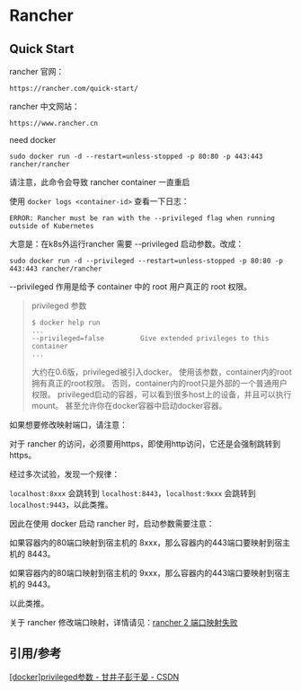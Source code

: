 # Rancher



## Quick Start

rancher 官网：

```
https://rancher.com/quick-start/
```

rancher 中文网站：

```
https://www.rancher.cn
```

need docker

```
sudo docker run -d --restart=unless-stopped -p 80:80 -p 443:443 rancher/rancher
```

请注意，此命令会导致 rancher container 一直重启

使用 `docker logs <container-id>` 查看一下日志：

```
ERROR: Rancher must be ran with the --privileged flag when running outside of Kubernetes
```

大意是：在k8s外运行rancher 需要 --privileged 启动参数。改成：

```
sudo docker run -d --privileged --restart=unless-stopped -p 80:80 -p 443:443 rancher/rancher
```

--privileged 作用是给予 container 中的 root 用户真正的 root 权限。

>privileged 参数
>
>```
> $ docker help run 
> ...
> --privileged=false         Give extended privileges to this container
> ...
> ```
> 
> 大约在0.6版，privileged被引入docker。
> 使用该参数，container内的root拥有真正的root权限。
> 否则，container内的root只是外部的一个普通用户权限。
> privileged启动的容器，可以看到很多host上的设备，并且可以执行mount。
> 甚至允许你在docker容器中启动docker容器。

如果想要修改映射端口，请注意：

对于 rancher 的访问，必须要用https，即使用http访问，它还是会强制跳转到https。

经过多次试验，发现一个规律：

`localhost:8xxx` 会跳转到 `localhost:8443`，`localhost:9xxx` 会跳转到 `localhost:9443`，以此类推。

因此在使用 docker 启动 rancher 时，启动参数需要注意：

如果容器内的80端口映射到宿主机的 8xxx，那么容器内的443端口要映射到宿主机的 8443。

如果容器内的80端口映射到宿主机的 9xxx，那么容器内的443端口要映射到宿主机的 9443。

以此类推。

关于 rancher 修改端口映射，详情请见：[rancher 2 端口映射失败](https://github.com/JellyfishMIX/knowledge/blob/master/server/rancher/Rancher2端口映射失败.md)



## 引用/参考

[[docker]privileged参数 - 甘井子彭于晏 - CSDN](https://blog.csdn.net/weixin_43824748/article/details/109121287)